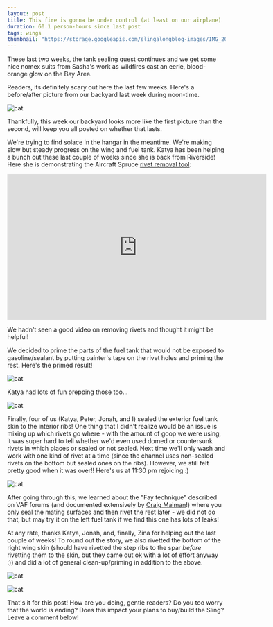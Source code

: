 ```yaml
---
layout: post
title: This fire is gonna be under control (at least on our airplane)
duration: 60.1 person-hours since last post
tags: wings
thumbnail: "https://storage.googleapis.com/slingalongblog-images/IMG_20200910_134638_square.jpg"
---
```

These last two weeks, the tank sealing quest continues and we get some nice nomex suits from Sasha's work as wildfires cast an eerie, blood-orange glow on the Bay Area.

Readers, its definitely scary out here the last few weeks. Here's a before/after picture from our backyard last week during noon-time.

![cat](https://storage.googleapis.com/slingalongblog-images/before_after_fires.png)

Thankfully, this week our backyard looks more like the first picture than the second, will keep you all posted on whether that lasts.

We're trying to find solace in the hangar in the meantime. We're making slow but steady progress on the wing and fuel tank. Katya has been helping a bunch out these last couple of weeks since she is back from Riverside! Here she is demonstrating the Aircraft Spruce [rivet removal tool](https://www.aircraftspruce.com/catalog/topages/rivetremoval.php):

<iframe width="598" height="336" src="https://www.youtube.com/embed/uSgC7Dcaou8" frameborder="0" allow="accelerometer; autoplay; encrypted-media; gyroscope; picture-in-picture" allowfullscreen></iframe>

We hadn't seen a good video on removing rivets and thought it might be helpful!

We decided to prime the parts of the fuel tank that would not be exposed to gasoline/sealant by putting painter's tape on the rivet holes and priming the rest. Here's the primed result!

![cat](https://storage.googleapis.com/slingalongblog-images/20200913_165116.jpg)

Katya had lots of fun prepping those too...

![cat](https://storage.googleapis.com/slingalongblog-images/20200912_183541.jpg)

Finally, four of us (Katya, Peter, Jonah, and I) sealed the exterior fuel tank skin to the interior ribs! One thing that I didn't realize would be an issue is mixing up which rivets go where - with the amount of goop we were using, it was super hard to tell whether we'd even used domed or countersunk rivets in which places or sealed or not sealed. Next time we'll only wash and work with one kind of rivet at a time (since the channel uses non-sealed rivets on the bottom but sealed ones on the ribs). However, we still felt pretty good when it was over!! Here's us at 11:30 pm rejoicing :)

![cat](https://storage.googleapis.com/slingalongblog-images/20200915_230759.jpg)

After going through this, we learned about the "Fay technique" described on VAF forums (and documented extensively by [Craig Maiman](http://craigsling4.blogspot.com/p/building-fuel-tanks.html)!) where you only seal the mating surfaces and then rivet the rest later - we did not do that, but may try it on the left fuel tank if we find this one has lots of leaks!

At any rate, thanks Katya, Jonah, and, finally, Zina for helping out the last couple of weeks! To round out the story, we also rivetted the bottom of the right wing skin (should have rivetted the step ribs to the spar *before* rivetting them to the skin, but they came out ok with a lot of effort anyway :)) and did a lot of general clean-up/priming in addition to the above.

![cat](https://storage.googleapis.com/slingalongblog-images/Inked20200912_163406.jpg)

![cat](https://storage.googleapis.com/slingalongblog-images/20200903_204145.jpg)

That's it for this post! How are you doing, gentle readers? Do you too worry that the world is ending? Does this impact your plans to buy/build the Sling? Leave a comment below!